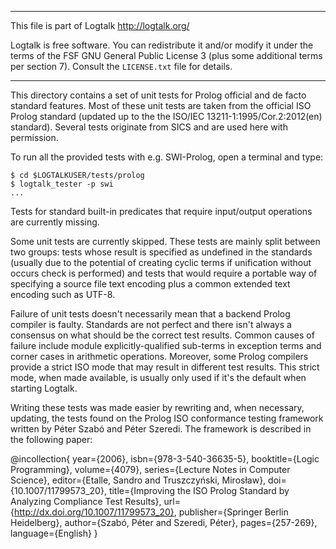 ________________________________________________________________________

This file is part of Logtalk <http://logtalk.org/>  

Logtalk is free software. You can redistribute it and/or modify it under
the terms of the FSF GNU General Public License 3  (plus some additional
terms per section 7).        Consult the `LICENSE.txt` file for details.
________________________________________________________________________


This directory contains a set of unit tests for Prolog official and de facto
standard features. Most of these unit tests are taken from the official ISO
Prolog standard (updated up to the the ISO/IEC 13211-1:1995/Cor.2:2012(en)
standard). Several tests originate from SICS and are used here with permission.

To run all the provided tests with e.g. SWI-Prolog, open a terminal and type:

	$ cd $LOGTALKUSER/tests/prolog
	$ logtalk_tester -p swi
	...

Tests for standard built-in predicates that require input/output operations
are currently missing.

Some unit tests are currently skipped. These tests are mainly split between
two groups: tests whose result is specified as undefined in the standards
(usually due to the potential of creating cyclic terms if unification without
occurs check is performed) and tests that would require a portable way of
specifying a source file text encoding plus a common extended text encoding
such as UTF-8.

Failure of unit tests doesn't necessarily mean that a backend Prolog compiler
is faulty. Standards are not perfect and there isn't always a consensus on
what should be the correct test results. Common causes of failure include
module explicitly-qualified sub-terms in exception terms and corner cases in
arithmetic operations. Moreover, some Prolog compilers provide a strict ISO
mode that may result in different test results. This strict mode, when made
available, is usually only used if it's the default when starting Logtalk.

Writing these tests was made easier by rewriting and, when necessary, updating,
the tests found on the Prolog ISO conformance testing framework written by
Péter Szabó and Péter Szeredi. The framework is described in the following
paper:

@incollection{
	year={2006},
	isbn={978-3-540-36635-5},
	booktitle={Logic Programming},
	volume={4079},
	series={Lecture Notes in Computer Science},
	editor={Etalle, Sandro and Truszczyński, Mirosław},
	doi={10.1007/11799573_20},
	title={Improving the ISO Prolog Standard by Analyzing Compliance Test Results},
	url={http://dx.doi.org/10.1007/11799573_20},
	publisher={Springer Berlin Heidelberg},
	author={Szabó, Péter and Szeredi, Péter},
	pages={257-269},
	language={English}
}
